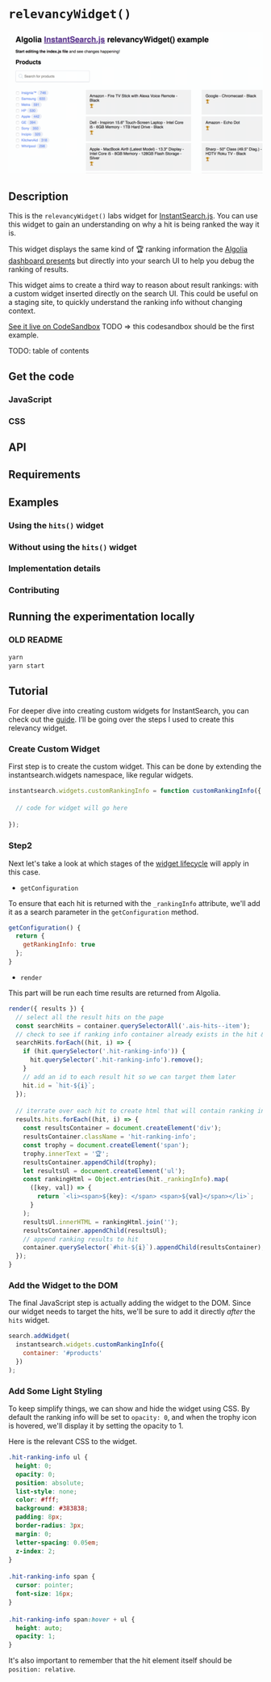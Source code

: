 # `relevancyWidget()`

![demo of relevancyWidget](demo.gif)

## Description

This is the `relevancyWidget()` labs widget for [InstantSearch.js](https://community.algolia.com/instantsearch.js/). You can use this widget to gain an understanding on why a hit is being ranked the way it is.

This widget displays the same kind of 🏆 ranking information the [Algolia dashboard presents](https://www.algolia.com/doc/tutorials/full-text-search/relevance/how-to-troubleshoot-relevance) but directly into your search UI to help you debug the ranking of results.

This widget aims to create a third way to reason about result rankings: with a custom widget inserted directly on the search UI. This could be useful on a staging site, to quickly understand the ranking info without changing context.

[See it live on CodeSandbox](https://codesandbox.io/s/vq8kmjn8m5) TODO => this codesandbox should be the first example.

TODO: table of contents

## Get the code

### JavaScript

### CSS

## API

## Requirements

## Examples

### Using the `hits()` widget

### Without using the `hits()` widget

### Implementation details

### Contributing

## Running the experimentation locally

### OLD README

```sh
yarn
yarn start
```

## Tutorial

For deeper dive into creating custom widgets for InstantSearch, you can check out the [guide](https://community.algolia.com/instantsearch.js/v2/guides/custom-widget.html). I’ll be going over the steps I used to create this relevancy widget.

### Create Custom Widget

First step is to create the custom widget. This can be done by extending the instantsearch.widgets namespace, like regular widgets.

```js
instantsearch.widgets.customRankingInfo = function customRankingInfo({

  // code for widget will go here

});
```

### Step2

Next let's take a look at which stages of the [widget lifecycle](https://community.algolia.com/instantsearch.js/v2/guides/custom-widget.html#the-widget-lifecycle-and-api) will apply in this case.

* `getConfiguration`

To ensure that each hit is returned with the `_rankingInfo` attribute, we'll add it as a search parameter in the `getConfiguration` method.

```js
getConfiguration() {
  return {
    getRankingInfo: true
  };
}
```

* `render`

This part will be run each time results are returned from Algolia.

```js
render({ results }) {
  // select all the result hits on the page
  const searchHits = container.querySelectorAll('.ais-hits--item');
  // check to see if ranking info container already exists in the hit & remove it to avoid duplicates
  searchHits.forEach((hit, i) => {
    if (hit.querySelector('.hit-ranking-info')) {
      hit.querySelector('.hit-ranking-info').remove();
    }
    // add an id to each result hit so we can target them later
    hit.id = `hit-${i}`;
  });

  // iterrate over each hit to create html that will contain ranking info
  results.hits.forEach((hit, i) => {
    const resultsContainer = document.createElement('div');
    resultsContainer.className = 'hit-ranking-info';
    const trophy = document.createElement('span');
    trophy.innerText = '🏆';
    resultsContainer.appendChild(trophy);
    let resultsUl = document.createElement('ul');
    const rankingHtml = Object.entries(hit._rankingInfo).map(
      ([key, val]) => {
        return `<li><span>${key}: </span> <span>${val}</span></li>`;
      }
    );
    resultsUl.innerHTML = rankingHtml.join('');
    resultsContainer.appendChild(resultsUl);
    // append ranking results to hit
    container.querySelector(`#hit-${i}`).appendChild(resultsContainer);
  });
}
```

### Add the Widget to the DOM

The final JavaScript step is actually adding the widget to the DOM. Since our widget needs to target the hits, we'll be sure to add it directly _after_ the `hits` widget.

```js
search.addWidget(
  instantsearch.widgets.customRankingInfo({
    container: '#products'
  })
);
```

### Add Some Light Styling

To keep simplify things, we can show and hide the widget using CSS. By default the ranking info will be set to `opacity: 0`, and when the trophy icon is hovered, we'll display it by setting the opacity to 1.

Here is the relevant CSS to the widget.

```css
.hit-ranking-info ul {
  height: 0;
  opacity: 0;
  position: absolute;
  list-style: none;
  color: #fff;
  background: #383838;
  padding: 8px;
  border-radius: 3px;
  margin: 0;
  letter-spacing: 0.05em;
  z-index: 2;
}

.hit-ranking-info span {
  cursor: pointer;
  font-size: 16px;
}

.hit-ranking-info span:hover + ul {
  height: auto;
  opacity: 1;
}
```

It's also important to remember that the hit element itself should be `position: relative`.
